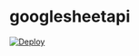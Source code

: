 # googlesheetapi
[![Deploy](https://www.herokucdn.com/deploy/button.svg)](https://heroku.com/deploy?template=https://github.com/codex-ML/gsheetpro)

